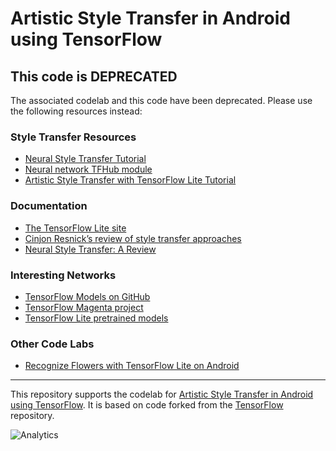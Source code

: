 # Artistic Style Transfer in Android using TensorFlow

## This code is DEPRECATED

The associated codelab and this code have been deprecated. Please use the following resources instead:


### Style Transfer Resources
*   [Neural Style Transfer Tutorial](https://www.tensorflow.org/tutorials/generative/style_transfer)
*   [Neural network TFHub module](https://tfhub.dev/google/magenta/arbitrary-image-stylization-v1-256/2)
*   [Artistic Style Transfer with TensorFlow Lite Tutorial](https://www.tensorflow.org/lite/models/style_transfer/overview)


### Documentation
*   [The TensorFlow Lite site](https://www.tensorflow.org/lite/)
*   [Cinjon Resnick’s review of style transfer approaches](https://github.com/tensorflow/magenta/blob/master/magenta/reviews/styletransfer.md)
*   [Neural Style Transfer: A Review](https://arxiv.org/abs/1705.04058)


### Interesting Networks
*   [TensorFlow Models on GitHub](https://github.com/tensorflow/models/official)
*   [TensorFlow Magenta project](https://github.com/tensorflow/magenta)
*   [TensorFlow Lite pretrained models](https://www.tensorflow.org/lite/models)


### Other Code Labs
*   [Recognize Flowers with TensorFlow Lite on Android](https://codelabs.developers.google.com/codelabs/recognize-flowers-with-tensorflow-on-android/#0)

--------------------------------

This repository supports the codelab for [Artistic Style Transfer in Android using TensorFlow](https://codelabs.developers.google.com/codelabs/tensorflow-style-transfer-android/). It
is based on code forked from the [TensorFlow](https://github.com/tensorflow/tensorflow) repository.

![Analytics](https://maps-ga-beacon.appspot.com/UA-12846745-20/tensorflow-style-transfer-android/readme?pixel)
